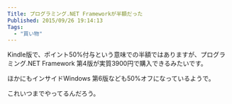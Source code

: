 ```yaml
---
Title: プログラミング.NET Frameworkが半額だった
Published: 2015/09/26 19:14:13
Tags:
  - "買い物"
---
```

Kindle版で、ポイント50%付与という意味での半額ではありますが、プログラミング.NET Framework 第4版が実質3900円で購入できるみたいです。  

<?# AmazonAffiliate B00M90AN4C /?>

ほかにもインサイドWindows 第6版なども50%オフになっているようで。

<?# AmazonAffiliate B00KWZNAYG /?>

<?# AmazonAffiliate B00KWZNF9Q /?>

これいつまでやってるんだろう。